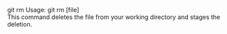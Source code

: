 git rm
Usage: git rm [file]  
This command deletes the file from your working directory and stages the deletion.